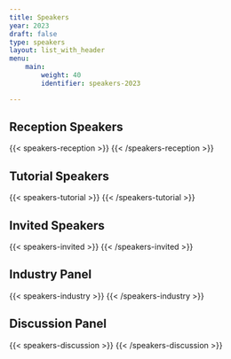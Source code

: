 ```yaml
---
title: Speakers
year: 2023
draft: false
type: speakers
layout: list_with_header
menu:
    main:
        weight: 40
        identifier: speakers-2023

---
```


<script src="https://ajax.googleapis.com/ajax/libs/jquery/3.5.1/jquery.min.js"></script>

## Reception Speakers
<!--Click on a speaker's name to read the title and abstract for their presentation.-->

{{< speakers-reception >}}
{{< /speakers-reception >}}

## Tutorial Speakers
<!--Click on a speaker's name to read the title and abstract for their presentation.-->

{{< speakers-tutorial >}}
{{< /speakers-tutorial >}}

## Invited Speakers
<!--Click on a speaker's name to read the title and abstract for their presentation.-->

{{< speakers-invited >}}
{{< /speakers-invited >}}

## Industry Panel
<!--Click on a speaker's name to read the title and abstract for their presentation.-->

{{< speakers-industry >}}
{{< /speakers-industry >}}

## Discussion Panel
<!--Click on a speaker's name to read the title and abstract for their presentation.-->

{{< speakers-discussion >}}
{{< /speakers-discussion >}}

<!-- ## Industry Session -->
<!--Click on a speaker's name to read their bio.-->
<!-- (Alphabetical Listing by Company Name)

{{< speakers-industry  >}}
{{< /speakers-industry >}} -->

<!--

## List of Accepted Contributed Talks
(in order of submission)

{{< papers-accepted >}}
{{< /papers-accepted >}}

## List of Accepted Posters
(in order of submission)

Download a {{< button-link label="zip-archive" url="https://surfdrive.surf.nl/files/index.php/s/fdA5dzPllmwnOBn/download" icon="tar" target="_blank">}} of all posters.

{{< posters-accepted >}}
{{< /posters-accepted >}}
<!-- ## Online event
{{< button-link label="online conference format" url="/online-conference" icon="link" target="_blank">}} -->
